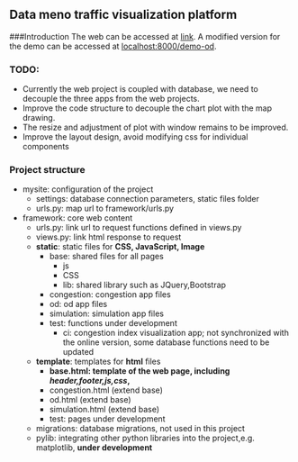 ## Data meno traffic visualization platform
###Introduction
The web can be accessed at [link](http://ctr-32.infra.kth.se).
A modified version for the demo can be accessed at [localhost:8000/demo-od](http://localhost:8000/demo-od). 

### TODO:
- Currently the web project is coupled with database, we need to decouple the three apps from the web projects.
- Improve the code structure to decouple the chart plot with the map drawing.
- The resize and adjustment of plot with window remains to be improved.
- Improve the layout design, avoid modifying css for individual components

### Project structure
* mysite: configuration of the project
	* settings: database connection parameters, static files folder
	* urls.py: map url to framework/urls.py
* framework: core web content
	* urls.py: link url to request functions defined in views.py
	* views.py: link html response to request
	* **static**: static files for **CSS, JavaScript, Image**
		* base: shared files for all pages
			* js
			* CSS 
			* lib: shared library such as JQuery,Bootstrap
		* congestion: congestion app files
		* od: od app files
		* simulation: simulation app files
		* test: functions under development
			* ci: congestion index visualization app; not synchronized with the online version, some database functions need to be updated
	* **template**: templates for **html** files
		* **base.html: template of the web page, including *header,footer,js,css*,**
		* congestion.html (extend base)
		* od.html (extend base)
		* simulation.html (extend base)
		* test: pages under development
	* migrations: database migrations, not used in this project
	* pylib: integrating other python libraries into the project,e.g. matplotlib, **under development**



